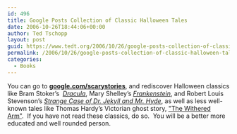```yaml
---
id: 496
title: Google Posts Collection of Classic Halloween Tales
date: 2006-10-26T18:44:06+00:00
author: Ted Tschopp
layout: post
guid: https://www.tedt.org/2006/10/26/google-posts-collection-of-classic-halloween-tales/
permalink: /2006/10/26/google-posts-collection-of-classic-halloween-tales/
categories:
  - Books
---
```

You can go to <a href="http://google.com/scarystories" target="_blank"><strong>google.com/scarystories</strong></a>, and rediscover Halloween classics like Bram Stoker’s &#160;[<span style="font-style:italic;">Dracula</span>](http://books.google.com/books?vid=OCLC01658489&id=k39vHp-5VeMC&pg=PA1&lpg=PA1&dq=intitle:dracula+inauthor:bram+inauthor:stoker&as_brr=1), Mary Shelley’s [<span style="font-style:italic;">Frankenstein</span>](http://books.google.com/books?vid=OCLC00981149&id=mP0yVJqHX7cC&pg=PA3&lpg=PA3&dq=frankenstein+inauthor:Mary+inauthor:Shelley&as_brr=1), and Robert Louis Stevenson’s [<span style="font-style:italic;">Strange Case of Dr. Jekyll and Mr. Hyde</span>](http://books.google.com/books?vid=OCLC11724131&id=xZHv4CWgWaEC&pg=PA1&dq=Robert+Louis+Stevenson+dr.+jekyll&as_brr=1), as well as less well-known tales like Thomas Hardy’s Victorian ghost story, ["The Withered Arm"](http://books.google.com/books?vid=ISBN0836940792&id=FsC98ijUas0C&pg=PA246&dq=ISBN0836940792).&#160; If you have not read these classics, do so.&#160; You will be a better more educated and well rounded person.